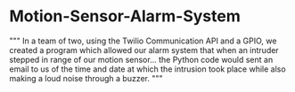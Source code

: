# Motion-Sensor-Alarm-System
""" In a team of two, using the Twilio Communication API and a GPIO, we created a program which allowed our alarm system that when an intruder stepped in range of our 
motion sensor... the Python code would sent an email to us of the time and date at which the intrusion took place while also making a loud noise through a buzzer. 
""" 
